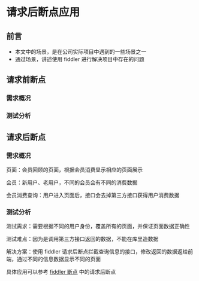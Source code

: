 # 请求后断点应用

## 前言

+ 本文中的场景，是在公司实际项目中遇到的一些场景之一
+ 通过场景，讲述使用 fiddler 进行解决项目中存在的问题


## 请求前断点

### 需求概况

### 测试分析


## 请求后断点

### 需求概况

页面：会员回顾的页面，根据会员消费显示相应的页面展示

会员：新用户、老用户，不同的会员会有不同的消费数据

会员消费查询：用户进入页面后，接口会去掉第三方接口获得用户消费数据

### 测试分析

测试需求：需要根据不同的用户身份，覆盖所有的页面，并保证页面数据正确性

测试难点：因为是调用第三方接口返回的数据，不能在库里造数据

解决方案：使用 fiddler 请求后断点拦截查询信息的接口，修改返回的数据返给前端，通过不同的信息数据显示不同的页面

具体应用可以参考 [fiddler 断点](/test/tools/fiddler/breakpoints) 中的请求后断点


